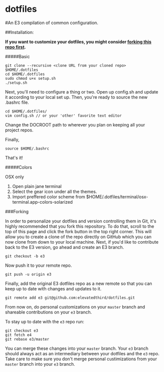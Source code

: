 dotfiles
========

#An E3 compilation of common configuration.

##Installation:

__If you want to customize your dotfiles, you might consider [forking this repo first](#forking).__

#####Basic

    git clone --recursive <clone URL from your cloned repo> $HOME/.dotfiles
    cd $HOME/.dotfiles
    sudo chmod u+x setup.sh
    ./setup.sh

Next, you'll need to configure a thing or two. Open up config.sh and update it according to your local set up. Then, you're ready to source the new .bashrc file.

    cd $HOME/.dotfiles/
    vim config.sh // or your 'other' favorite text editor

Change the DOCROOT path to wherever you plan on keeping all your project repos. 

Finally,

    source $HOME/.bashrc

That's it!

#####Colors

OSX only

  1. Open plain jane terminal
  1. Select the gear icon under all the themes.
  1. Import preffered color scheme from $HOME/.dotfiles/terminal/osx-terminal.app-colors-solarized

###Forking

In order to personalize your dotfiles and version controlling them in Git, it's highly recommended that you fork this repository. To do that, scroll to the top of this page and click the fork button in the top right corner. This will allow you to create a clone of the repo directly on GitHub which you can now clone from down to your local machine. Next, if you'd like to contribute back to the E3 version, go ahead and create an E3 branch.

    git checkout -b e3

Now push it to your remote repo.

    git push -u origin e3

Finally, add the original E3 dotfiles repo as a new remote so that you can keep up to date with changes and updates to it. 

    git remote add e3 git@github.com:elevatedthird/dotfiles.git

From now on, do personal customizations on your `master` branch and shareable contributions on your `e3` branch.

To stay up to date with the `e3` repo run:

    git checkout e3
    git fetch e4
    git rebase e3/master

You can merge these changes into your `master` branch. Your `e3` branch should always act as an intermediary between your dotfiles and the `e3` repo. Take care to make sure you don't merge personal custimizations from your `master` branch into your `e3` branch.
